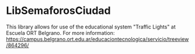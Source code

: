 # LibSemaforosCiudad
 
This library allows for use of the educational system "Traffic Lights" at Escuela ORT Belgrano. For more information: https://campus.belgrano.ort.edu.ar/educaciontecnologica/servicio/treeview/864296/
